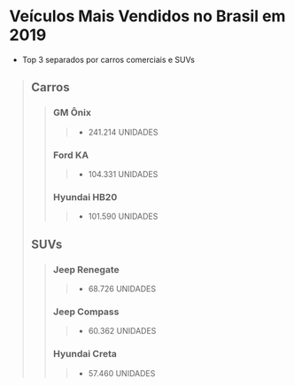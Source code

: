 # Veículos Mais Vendidos no Brasil em 2019
* Top 3 separados por carros comerciais e SUVs
>## Carros
>>### GM Ônix
>>>* 241.214 UNIDADES
>>### Ford KA
>>>* 104.331 UNIDADES
>>### Hyundai HB20
>>>* 101.590 UNIDADES
>## SUVs
>>### Jeep Renegate
>>>* 68.726 UNIDADES
>>### Jeep Compass
>>>* 60.362 UNIDADES
>>### Hyundai Creta
>>>* 57.460 UNIDADES
